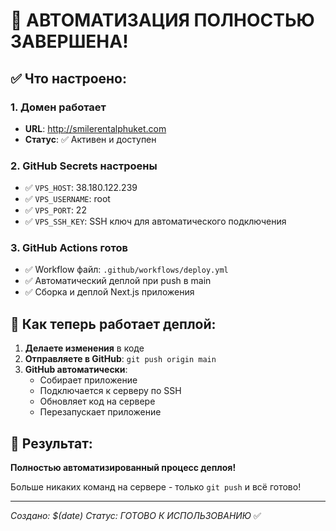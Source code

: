 # 🎉 АВТОМАТИЗАЦИЯ ПОЛНОСТЬЮ ЗАВЕРШЕНА!

## ✅ Что настроено:

### 1. Домен работает
- **URL**: http://smilerentalphuket.com
- **Статус**: ✅ Активен и доступен

### 2. GitHub Secrets настроены
- ✅ `VPS_HOST`: 38.180.122.239
- ✅ `VPS_USERNAME`: root  
- ✅ `VPS_PORT`: 22
- ✅ `VPS_SSH_KEY`: SSH ключ для автоматического подключения

### 3. GitHub Actions готов
- ✅ Workflow файл: `.github/workflows/deploy.yml`
- ✅ Автоматический деплой при push в main
- ✅ Сборка и деплой Next.js приложения

## 🚀 Как теперь работает деплой:

1. **Делаете изменения** в коде
2. **Отправляете в GitHub**: `git push origin main`  
3. **GitHub автоматически**:
   - Собирает приложение
   - Подключается к серверу по SSH
   - Обновляет код на сервере
   - Перезапускает приложение

## 🎯 Результат:

**Полностью автоматизированный процесс деплоя!**

Больше никаких команд на сервере - только `git push` и всё готово!

---

*Создано: $(date)*
*Статус: ГОТОВО К ИСПОЛЬЗОВАНИЮ* ✅
